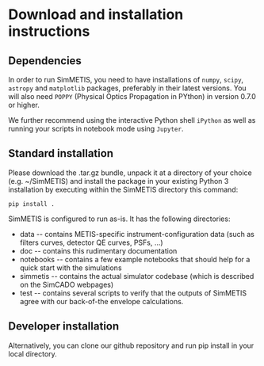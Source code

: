 # Download and installation instructions

## Dependencies
In order to run SimMETIS, you need to have installations of `numpy`, `scipy`, `astropy` and `matplotlib` packages, preferably in their latest versions. You will also need `POPPY` (Physical Optics Propagation in PYthon) in version 0.7.0 or higher.

We further recommend using the interactive Python shell `iPython` as well as running your scripts in notebook mode using `Jupyter`.

## Standard installation
Please download the .tar.gz bundle, unpack it at a directory of your choice (e.g. ~/SimMETIS) and install the package in your existing Python 3 installation by executing within the SimMETIS directory this command:

`pip install .`

SimMETIS is configured to run as-is. It has the following directories:
  - data -- contains METIS-specific instrument-configuration data (such as filters curves, detector QE curves, PSFs, ...)
  - doc -- contains this rudimentary documentation
  - notebooks -- contains a few example notebooks that should help for a quick start with the simulations
  - simmetis -- contains the actual simulator codebase (which is described on the SimCADO webpages)
  - test -- contains several scripts to verify that the outputs of SimMETIS agree with our back-of-the envelope calculations.

## Developer installation
Alternatively, you can clone our github repository and run pip install in your local directory.
